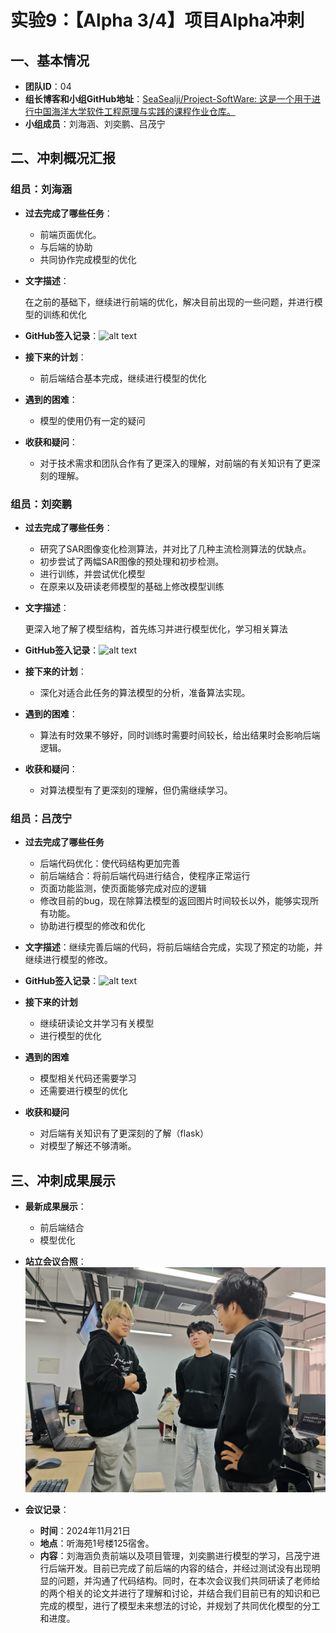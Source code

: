 # 实验9：【Alpha 3/4】项目Alpha冲刺

## 一、基本情况

- **团队ID**：04
- **组长博客和小组GitHub地址**：[SeaSealji/Project-SoftWare: 这是一个用于进行中国海洋大学软件工程原理与实践的课程作业仓库。](https://github.com/SeaSealji/Project-SoftWare)
- **小组成员**：刘海涵、刘奕鹏、吕茂宁

## 二、冲刺概况汇报

### 组员：刘海涵

- **过去完成了哪些任务**：

  - 前端页面优化。
  - 与后端的协助
  - 共同协作完成模型的优化
  
- **文字描述**：

  在之前的基础下，继续进行前端的优化，解决目前出现的一些问题，并进行模型的训练和优化

- **GitHub签入记录**：![alt text](../images/lhhweek3.jpg)
  
- **接下来的计划**：

  - 前后端结合基本完成，继续进行模型的优化

- **遇到的困难**：

  - 模型的使用仍有一定的疑问

- **收获和疑问**：

  - 对于技术需求和团队合作有了更深入的理解，对前端的有关知识有了更深刻的理解。

### 组员：刘奕鹏

- **过去完成了哪些任务**：
  - 研究了SAR图像变化检测算法，并对比了几种主流检测算法的优缺点。
  - 初步尝试了两幅SAR图像的预处理和初步检测。
  - 进行训练，并尝试优化模型
  - 在原来以及研读老师模型的基础上修改模型训练
  
- **文字描述**：

  更深入地了解了模型结构，首先练习并进行模型优化，学习相关算法

- **GitHub签入记录**：![alt text](../images/lypweek3.jpg)

- **接下来的计划**：
  - 深化对适合此任务的算法模型的分析，准备算法实现。
  
- **遇到的困难**：
  - 算法有时效果不够好，同时训练时需要时间较长，给出结果时会影响后端逻辑。
  
- **收获和疑问**：
  - 对算法模型有了更深刻的理解，但仍需继续学习。

### 组员：吕茂宁

- **过去完成了哪些任务**

  - 后端代码优化：使代码结构更加完善
  - 前后端结合：将前后端代码进行结合，使程序正常运行
  - 页面功能监测，使页面能够完成对应的逻辑
  - 修改目前的bug，现在除算法模型的返回图片时间较长以外，能够实现所有功能。
  - 协助进行模型的修改和优化

- **文字描述**：继续完善后端的代码，将前后端结合完成，实现了预定的功能，并继续进行模型的修改。

- **GitHub签入记录**：![alt text](../images/lmnweek3.jpg)

  


- **接下来的计划**
  - 继续研读论文并学习有关模型
  - 进行模型的优化
- **遇到的困难**
  - 模型相关代码还需要学习
  - 还需要进行模型的优化
- **收获和疑问**
  - 对后端有关知识有了更深刻的了解（flask）
  - 对模型了解还不够清晰。

## 三、冲刺成果展示

- **最新成果展示**：

  - 前后端结合
  - 模型优化


- **站立会议合照**：
  ![alt text](../images/2-talk.jpg)
- **会议记录**：
  - **时间**：2024年11月21日
  - **地点**：听海苑1号楼125宿舍。
  - **内容**：刘海涵负责前端以及项目管理，刘奕鹏进行模型的学习，吕茂宁进行后端开发。目前已完成了前后端的内容的结合，并经过测试没有出现明显的问题，并沟通了代码结构。同时，在本次会议我们共同研读了老师给的两个相关的论文并进行了理解和讨论，并结合我们目前已有的知识和已完成的模型，进行了模型未来想法的讨论，并规划了共同优化模型的分工和进度。